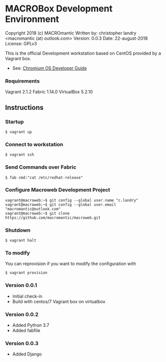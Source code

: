 # MACROBox Development Environment
Copyright 2018 (c) MACROmantic
Written by: christopher landry <macromantic (at) outlook.com>
Version: 0.0.3
Date: 22-august-2018
License: GPLv3

This is the official Development workstation based on CentOS provided by a Vagrant box.

* See: [Chromium OS Developer Guide](https://chromium.googlesource.com/chromiumos/docs/+/master/developer_guide.md)

### Requirements
Vagrant 2.1.2
Fabric 1.14.0
VirtualBox 5.2.10

## Instructions

### Startup

```
$ vagrant up
```

### Connect to workstation

```
$ vagrant ssh
```

### Send Commands over Fabric

```
$ fab cmd:"cat /etc/redhat-release"
```

### Configure Macroweb Development Project

```
vagrant@macroweb:~$ git config --global user.name "c.landry"
vagrant@macroweb:~$ git config --global user.email "macromantic@outlook.com"
vagrant@macroweb:~$ git clone https://github.com/macromantic/macroweb.git
```

### Shutdown

```
$ vagrant halt
```

### To modify 
You can reprovision if you want to modify the configuration with
```
$ vagrant provision
```

### Version 0.0.1
- Initial check-in
- Build with centos/7 Vagrant box on virtualbox

### Version 0.0.2
- Added Python 3.7
- Added fabfile

### Version 0.0.3
- Added Django